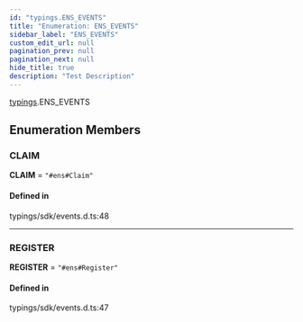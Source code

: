 ```yaml
---
id: "typings.ENS_EVENTS"
title: "Enumeration: ENS_EVENTS"
sidebar_label: "ENS_EVENTS"
custom_edit_url: null
pagination_prev: null
pagination_next: null
hide_title: true
description: "Test Description"
---
```


[typings](../namespaces/typings.md).ENS_EVENTS

## Enumeration Members

### CLAIM

 **CLAIM** = ``"#ens#Claim"``

#### Defined in

typings/sdk/events.d.ts:48

___

### REGISTER

 **REGISTER** = ``"#ens#Register"``

#### Defined in

typings/sdk/events.d.ts:47
